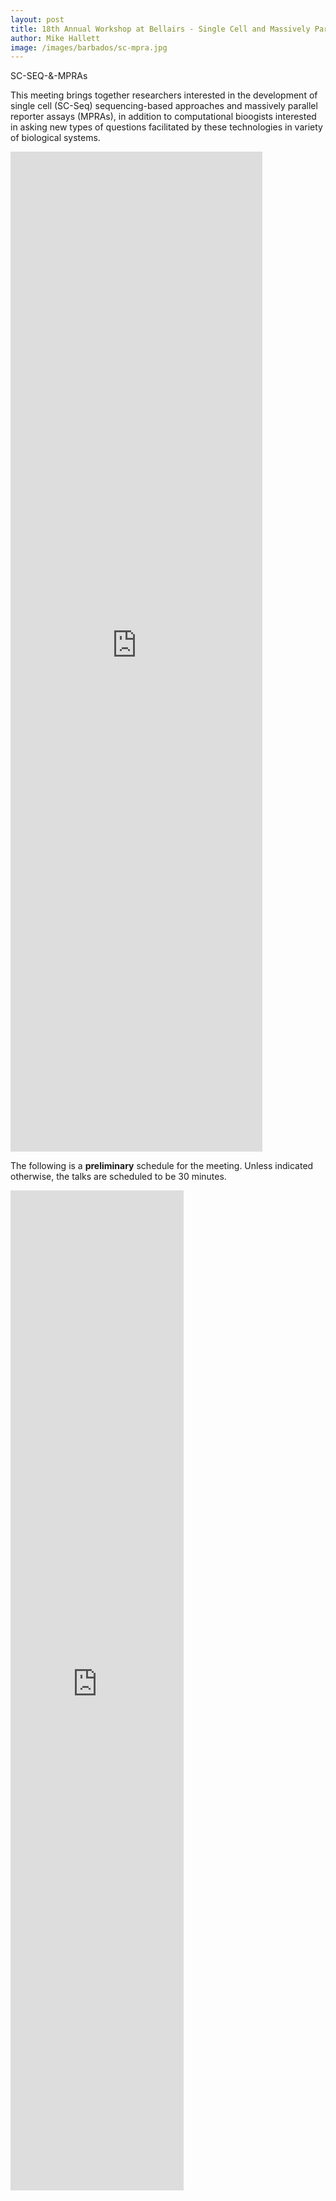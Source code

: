 ```yaml
---
layout: post
title: 18th Annual Workshop at Bellairs - Single Cell and Massively Parallel Approaches 
author: Mike Hallett
image: /images/barbados/sc-mpra.jpg
---
```


SC-SEQ-&-MPRAs

This meeting brings together researchers interested in the development of single cell (SC-Seq) sequencing-based approaches and massively parallel reporter assays (MPRAs), in addition to computational bioogists interested 
in asking new types of questions facilitated by these technologies in variety of biological systems. 


<iframe src="https://docs.google.com/spreadsheets/d/e/2PACX-1vTgnFKxwpMKLVO-3E47pg43S5D7NRSjVQnaGf0jWKVVLSN_lfbmKJ06Gwi96LeyIdiUiCFbSgux0uy0/pubhtml?gid=741533285&amp;single=true&amp;widget=false&amp;headers=false" height="1600" width="80%" style="border:none;"></iframe>

The following is a **preliminary** schedule for the meeting.  Unless indicated otherwise, the talks are scheduled to be 30 minutes.

<iframe src="https://docs.google.com/spreadsheets/d/e/2PACX-1vTgnFKxwpMKLVO-3E47pg43S5D7NRSjVQnaGf0jWKVVLSN_lfbmKJ06Gwi96LeyIdiUiCFbSgux0uy0/pubhtml?gid=1362159807&amp;single=true&amp;widget=true&amp;headers=false" height="1600" width="55%" style="border:none;"></iframe>
